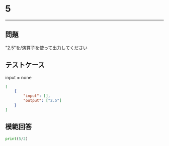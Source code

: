 # 5

---
## 問題

"2.5"を/演算子を使って出力してください

## テストケース
input = none
```json
[
	{
		"input": [],
		"output": ["2.5"]
  	}
]
```

## 模範回答
```python
print(5/2)
```